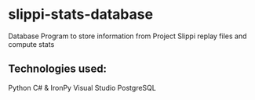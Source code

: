 # slippi-stats-database
Database Program to store information from Project Slippi replay files and compute stats

## Technologies used:
Python 
C# & IronPy 
Visual Studio
PostgreSQL

